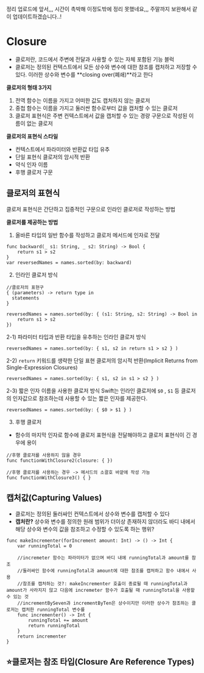 정리 업로드에 앞서,,, 시간이 촉박해 이정도밖에 정리 못했네요,,, 주말까지 보완해서 같이 업데이트하겠습니다..!

# Closure
- 클로저란, 코드에서 주변에 전달과 사용할 수 있는 자체 포함된 기능 블럭
- 클로저는 정의된 컨텍스트에서 모든 상수와 변수에 대한 참조를 캡처하고 저장할 수 있다. 이러한 상수와 변수를 **closing over(폐쇄)**라고 한다

**클로저의 형태 3가지**
1) 전역 함수는 이름을 가지고 어떠한 값도 캡처하지 않는 클로저
2) 중첩 함수는 이름을 가지고 둘러싼 함수로부터 값을 캡처할 수 있는 클로저
3) 클로저 표현식은 주변 컨텍스트에서 값을 캡처할 수 있는 경량 구문으로 작성된 이름이 없는 클로저

**클로저의 표현식 스타일**
- 컨텍스트에서 파라미터와 반환값 타입 유추
- 단일 표현식 클로저의 암시적 반환
- 약식 인자 이름
- 후행 클로저 구문

## 클로저의 표현식
클로저 표현식은 간단하고 집중적인 구문으로 인라인 클로저로 작성하는 방법

**클로저를 제공하는 방법**
1) 올바른 타입의 일반 함수를 작성하고 클로저 메서드에 인자로 전달
```
func backward(_ s1: String, _ s2: String) -> Bool {
    return s1 > s2
}
var reversedNames = names.sorted(by: backward)
```

2) 인라인 클로저 방식
```
//클로저의 표현구
{ (parameters) -> return type in
  statements
}

reversedNames = names.sorted(by: { (s1: String, s2: String) -> Bool in
    return s1 > s2
})
```

  2-1) 파라미터 타입과 반환 타입을 유추하는 인라인 클로저 방식
```
reversedNames = names.sorted(by: { s1, s2 in return s1 > s2 } )
```

  2-2) `return` 키워드를 생략한 단일 표현 클로저의 암시적 반환(Implicit Returns from Single-Expression Closures)
```
reversedNames = names.sorted(by: { s1, s2 in s1 > s2 } )
```

  2-3) 짧은 인자 이름을 사용한 클로저 방식
Swift는 인라인 클로저에 `$0` , `$1` 등 클로저의 인자값으로 참조하는데 사용할 수 있는 짧은 인자를 제공한다.
```
reversedNames = names.sorted(by: { $0 > $1 } )
```

3) 후행 클로저
- 함수의 마지막 인자로 함수에 클로저 표현식을 전달해야하고 클로저 표현식이 긴 경우에 용이
```
//후행 클로저를 사용하지 않을 경우
func functionWithClosure2(closure: { })

//후행 클로저를 사용하는 경우 -> 메서드의 소괄호 바깥에 작성 가능
func functionWithClosure3() { }
```

## 캡처값(Capturing Values)
- 클로저는 정의된 둘러싸인 컨텍스트에서 상수와 변수를 캡처할 수 있다
- **캡처란?** 상수와 변수를 정의한 원래 범위가 더이상 존재하지 않더라도 바디 내에서 해당 상수와 변수의 값을 참조하고 수정할 수 있도록 하는 행위?
```
func makeIncrementer(forIncrement amount: Int) -> () -> Int {
    var runningTotal = 0
    
    //incremeter 함수는 파라미터가 없으며 바디 내에 runningTotal과 amount를 참조
    //둘러싸인 함수에 runningTotal과 amount에 대한 참조를 캡처하고 함수 내에서 사용
    //참조를 캡처하는 것?: makeIncrementer 호출이 종료될 때 runningTotal과 amount가 사라지지 않고 다음에 incremeter 함수가 호출될 때 runningTotal을 사용할 수 있는 것
    //incrementBySeven과 incrementByTen은 상수이지만 이러한 상수가 참조하는 클로저는 캡처한 runningTotal 변수를 
    func incrementer() -> Int {
        runningTotal += amount
        return runningTotal
    }
    return incrementer
}
```

## ⭐️클로저는 참조 타입(Closure Are Reference Types)

